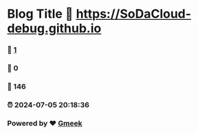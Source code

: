 # Blog Title :link: https://SoDaCloud-debug.github.io 
### :page_facing_up: [1](https://SoDaCloud-debug.github.io/tag.html) 
### :speech_balloon: 0 
### :hibiscus: 146 
### :alarm_clock: 2024-07-05 20:18:36 
### Powered by :heart: [Gmeek](https://github.com/Meekdai/Gmeek)
